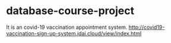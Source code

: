 # database-course-project
It is an covid-19 vaccination appointment system.
http://covid19-vaccination-sign-up-system.jdai.cloud/view/index.html
